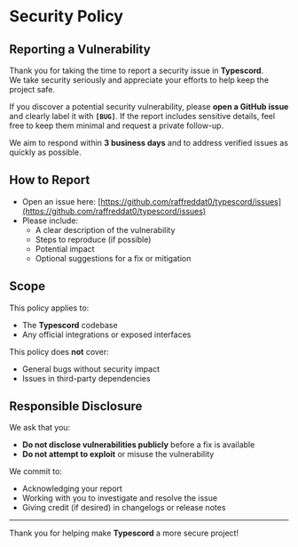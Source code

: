 # Security Policy

## Reporting a Vulnerability

Thank you for taking the time to report a security issue in **Typescord**.  
We take security seriously and appreciate your efforts to help keep the project safe.

If you discover a potential security vulnerability, please **open a GitHub issue** and clearly label it with **`[BUG]`**. If the report includes sensitive details, feel free to keep them minimal and request a private follow-up.

We aim to respond within **3 business days** and to address verified issues as quickly as possible.

## How to Report

- Open an issue here: [https://github.com/raffreddat0/typescord/issues](https://github.com/raffreddat0/typescord/issues)
- Please include:
  - A clear description of the vulnerability
  - Steps to reproduce (if possible)
  - Potential impact
  - Optional suggestions for a fix or mitigation

## Scope

This policy applies to:
- The **Typescord** codebase
- Any official integrations or exposed interfaces

This policy does **not** cover:
- General bugs without security impact
- Issues in third-party dependencies

## Responsible Disclosure

We ask that you:
- **Do not disclose vulnerabilities publicly** before a fix is available
- **Do not attempt to exploit** or misuse the vulnerability

We commit to:
- Acknowledging your report
- Working with you to investigate and resolve the issue
- Giving credit (if desired) in changelogs or release notes

---

Thank you for helping make **Typescord** a more secure project!
